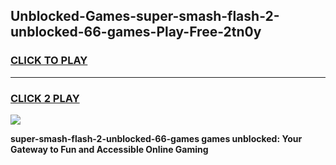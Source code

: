 
## Unblocked-Games-super-smash-flash-2-unblocked-66-games-Play-Free-2tn0y
<h3>
<a href="https://premium76.site?title=super-smash-flash-2-unblocked-66-games&ref=10A">CLICK TO PLAY</a></h3>
<hr>

<h3>
<a href="https://premium76.site?title=super-smash-flash-2-unblocked-66-games&ref=10A">CLICK 2 PLAY</a>
  
</h3>

<a href="https://premium76.site?title=super-smash-flash-2-unblocked-66-games&ref=10A"><img src="https://clearcache.store/games.png"></a>


**super-smash-flash-2-unblocked-66-games games unblocked: Your Gateway to Fun and Accessible Online Gaming**
